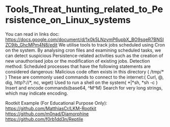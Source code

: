 ﻿# Tools_Threat_hunting_related_to_Persistence_on_Linux_systems
You can read in links doc: https://docs.google.com/document/d/1x0k5LNzymP6upbX_BO9sqeR7BNSIZC9ib_GhcMPm4N8/edit
We utilise tools to track jobs scheduled using Cron on the system. By analysing cron files and examining scheduled tasks, we can detect suspicious Persistence-related activities such as the creation of new unauthorised jobs or the modification of existing jobs.
Detection method: 
Scheduled processes that have the following statements are considered dangerous:
Malicious code often exists in this directory ( /tmp/* )
These are commonly used commands to connect to the internet:( Curl, @, dig, http?://*, nc, wget)
Used to run a shell on the system( *|*sh, *sh -c )
Insert and encode commands(base64, ^M^M)
Search for very long strings, which may indicate encoding. 


Rootkit Example (For Educational Purpose Only):
https://github.com/MatthiasCr/LKM-Rootkit
https://github.com/m0nad/Diamorphine
https://github.com/f0rb1dd3n/Reptile

